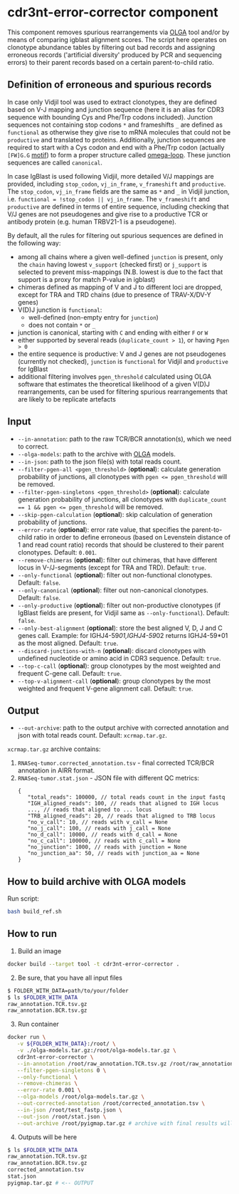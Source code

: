 # cdr3nt-error-corrector component

This component removes spurious rearrangements via [OLGA](https://github.com/statbiophys/OLGA) tool and/or by means of comparing igblast alignment scores. The script here operates on clonotype abundance tables by filtering out bad records and assigning erroneous records ('artificial diversity' produced by PCR and sequencing errors) to their parent records based on a certain parent-to-child ratio.

## Definition of erroneous and spurious records

In case only Vidjil tool was used to extract clonotypes, they are defined based on V-J mapping and junction sequence (here it is an alias for CDR3 sequence with bounding Cys and Phe/Trp codons included). Junction sequences not containing stop codons `*` and frameshifts `_` are defined as `functional` as otherwise they give rise to mRNA molecules that could not be `productive` and translated to proteins.
Additionally, junction sequences are required to start with a Cys codon and end with a Phe/Trp codon (actually `[FW]G.G` [motif](https://www.pnas.org/doi/10.1073/pnas.121101598)) to form a proper structure called [omega-loop](https://www.ncbi.nlm.nih.gov/pmc/articles/PMC5753249/). These junction sequences are called `canonical`.

In case IgBlast is used following Vidjil, more detailed V/J mappings are provided, including `stop_codon`, `vj_in_frame`, `v_frameshift` and `productive`. The `stop_codon`, `vj_in_frame` fields are the same as `*` and `_` in Vidjil junction, i.e. `functional = !stop_codon || vj_in_frame`. The `v_frameshift` and `productive` are defined in terms of entire sequence, including checking that V/J genes are not pseudogenes and give rise to a productive TCR or antibody protein (e.g. human TRBV21-1 is a pseudogene).

By default, all the rules for filtering out spurious sequences are defined in the following way:

* among all chains where a given well-defined `junction` is present, only the `chain` having lowest `v_support` (checked first) or `j_support` is selected to prevent miss-mappings (N.B. lowest is due to the fact that support is a proxy for match P-value in igblast)
* chimeras defined as mapping of V and J to different loci are dropped, except for TRA and TRD chains (due to presence of TRAV-X/DV-Y genes)
* V(D)J junction is `functional`:
  * well-defined (non-empty entry for `junction`)
  * does not contain `*` or `_`
* junction is canonical, starting with `C` and ending with either `F` or `W`
* either supported by several reads (`duplicate_count > 1`), or having `Pgen > 0`
* the entire sequence is productive: V and J genes are not pseudogenes (currently not checked), `junction` is `functional` for Vidjil and `productive` for IgBlast
* additional filtering involves `pgen_threshold` calculated using OLGA software that estimates the theoretical likelihood of a given V(D)J rearrangements, can be used for filtering spurious rearrangements that are likely to be replicate artefacts

## Input

* `--in-annotation`: path to the raw TCR/BCR annotation(s), which we need to correct.
* `--olga-models`: path to the archive with [OLGA](https://github.com/statbiophys/OLGA/tree/master/olga/default_models) models.
* `--in-json`: path to the json file(s) with total reads count.
* `--filter-pgen-all <pgen_threshold>` (**optional**): calculate generation probability of junctions, all clonotypes with `pgen <= pgen_threshold` will be removed.
* `--filter-pgen-singletons <pgen_threshold>` (**optional**): calculate generation probability of junctions, all clonotypes with `duplicate_count == 1 && pgen <= pgen_threshold` will be removed.
* `--skip-pgen-calculation` (**optional**): skip calculation of generation probability of junctions.
* `--error-rate` (**optional**): error rate value, that specifies the parent-to-child ratio in order to define erroneous (based on Levenstein distance of 1 and read count ratio) records that should be clustered to their parent clonotypes. Default: `0.001`.
* `--remove-chimeras` (**optional**): filter out chimeras, that have different locus in V-/J-segments (except for TRA and TRD). Default: `true`.
* `--only-functional` (**optional**): filter out non-functional clonotypes. Default: `false`.
* `--only-canonical` (**optional**): filter out non-canonical clonotypes. Default: `false`.
* `--only-productive` (**optional**): filter out non-productive clonotypes (if IgBlast fields are present, for Vidjil same as `--only-functional`). Default: `false`.
* `--only-best-alignment` (**optional**): store the best aligned V, D, J and C genes call. Example: for IGHJ4-59*01,IGHJ4-59*02 returns IGHJ4-59*01 as the most aligned. Default: `true`.
* `--discard-junctions-with-n` (**optional**): discard clonotypes with undefined nucleotide or amino acid in CDR3 sequence. Default: `true`.
* `--top-c-call` (**optional**): group clonotypes by the most weighted and frequent C-gene call. Default: `true`.
* `--top-v-alignment-call` (**optional**): group clonotypes by the most weighted and frequent V-gene alignment call. Default: `true`.

## Output

* `--out-archive`: path to the output archive with corrected annotation and json with total reads count. Default: `xcrmap.tar.gz`.  
  
`xcrmap.tar.gz` archive contains:  
1. `RNASeq-tumor.corrected_annotation.tsv` - final corrected TCR/BCR annotation in AIRR format.  
2. `RNASeq-tumor.stat.json` - JSON file with different QC metrics:
    ```json5
    {
       "total_reads": 100000, // total reads count in the input fastq
       "IGH_aligned_reads": 100, // reads that aligned to IGH locus
       ..., // reads that aligned to ... locus
       "TRB_aligned_reads": 20, // reads that aligned to TRB locus
       "no_v_call": 10, // reads with v_call = None
       "no_j_call": 100, // reads with j_call = None
       "no_d_call": 10000, // reads with d_call = None
       "no_c_call": 100000, // reads with c_call = None
       "no_junction": 1000, // reads with junction = None
       "no_junction_aa": 50, // reads with junction_aa = None
    }
    ```


## How to build archive with OLGA models

Run script:
```bash
bash build_ref.sh
```

## How to run

1. Build an image

```bash
docker build --target tool -t cdr3nt-error-corrector .
```

2. Be sure, that you have all input files

```bash
$ FOLDER_WITH_DATA=path/to/your/folder
$ ls $FOLDER_WITH_DATA
raw_annotation.TCR.tsv.gz
raw_annotation.BCR.tsv.gz
```

3. Run container

```bash
docker run \
   -v ${FOLDER_WITH_DATA}:/root/ \
   -v ./olga-models.tar.gz:/root/olga-models.tar.gz \
   cdr3nt-error-corrector \
   --in-annotation /root/raw_annotation.TCR.tsv.gz /root/raw_annotation.BCR.tsv.gz \
   --filter-pgen-singletons 0 \
   --only-functional \
   --remove-chimeras \
   --error-rate 0.001 \
   --olga-models /root/olga-models.tar.gz \
   --out-corrected-annotation /root/corrected_annotation.tsv \
   --in-json /root/test_fastp.json \
   --out-json /root/stat.json \
   --out-archive /root/pyigmap.tar.gz # archive with final results will be saved into ./unit_tests/test_data/
```

4. Outputs will be here

```bash
$ ls $FOLDER_WITH_DATA
raw_annotation.TCR.tsv.gz
raw_annotation.BCR.tsv.gz
corrected_annotation.tsv
stat.json
pyigmap.tar.gz # <-- OUTPUT
```